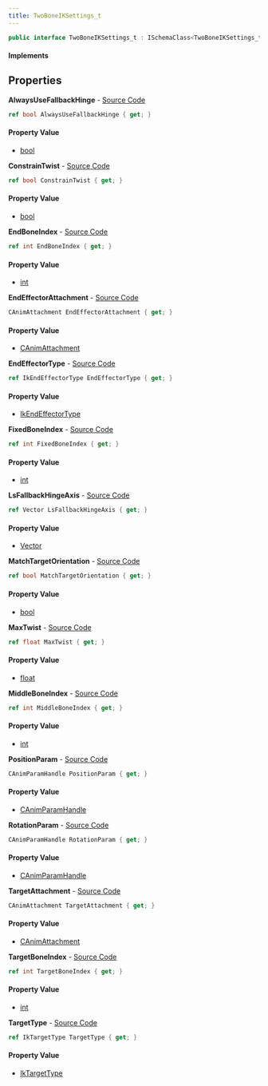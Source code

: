 ```yaml
---
title: TwoBoneIKSettings_t
---
```


```csharp
public interface TwoBoneIKSettings_t : ISchemaClass<TwoBoneIKSettings_t>, ISchemaField, ISchemaClass, INativeHandle
```

#### Implements

## Properties

**AlwaysUseFallbackHinge** - [Source Code](https://github.com/swiftly-solution/swiftlys2/blob/master/managed/src/SwiftlyS2.Generated/Schemas/Interfaces/TwoBoneIKSettings_t.cs#L30)

```csharp
ref bool AlwaysUseFallbackHinge { get; }
```

#### Property Value

- [bool](https://learn.microsoft.com/dotnet/api/system.boolean)

**ConstrainTwist** - [Source Code](https://github.com/swiftly-solution/swiftlys2/blob/master/managed/src/SwiftlyS2.Generated/Schemas/Interfaces/TwoBoneIKSettings_t.cs#L42)

```csharp
ref bool ConstrainTwist { get; }
```

#### Property Value

- [bool](https://learn.microsoft.com/dotnet/api/system.boolean)

**EndBoneIndex** - [Source Code](https://github.com/swiftly-solution/swiftlys2/blob/master/managed/src/SwiftlyS2.Generated/Schemas/Interfaces/TwoBoneIKSettings_t.cs#L38)

```csharp
ref int EndBoneIndex { get; }
```

#### Property Value

- [int](https://learn.microsoft.com/dotnet/api/system.int32)

**EndEffectorAttachment** - [Source Code](https://github.com/swiftly-solution/swiftlys2/blob/master/managed/src/SwiftlyS2.Generated/Schemas/Interfaces/TwoBoneIKSettings_t.cs#L18)

```csharp
CAnimAttachment EndEffectorAttachment { get; }
```

#### Property Value

- [CAnimAttachment](/docs/api/shared/schemadefinitions/canimattachment)

**EndEffectorType** - [Source Code](https://github.com/swiftly-solution/swiftlys2/blob/master/managed/src/SwiftlyS2.Generated/Schemas/Interfaces/TwoBoneIKSettings_t.cs#L16)

```csharp
ref IkEndEffectorType EndEffectorType { get; }
```

#### Property Value

- [IkEndEffectorType](/docs/api/shared/schemadefinitions/ikendeffectortype)

**FixedBoneIndex** - [Source Code](https://github.com/swiftly-solution/swiftlys2/blob/master/managed/src/SwiftlyS2.Generated/Schemas/Interfaces/TwoBoneIKSettings_t.cs#L34)

```csharp
ref int FixedBoneIndex { get; }
```

#### Property Value

- [int](https://learn.microsoft.com/dotnet/api/system.int32)

**LsFallbackHingeAxis** - [Source Code](https://github.com/swiftly-solution/swiftlys2/blob/master/managed/src/SwiftlyS2.Generated/Schemas/Interfaces/TwoBoneIKSettings_t.cs#L32)

```csharp
ref Vector LsFallbackHingeAxis { get; }
```

#### Property Value

- [Vector](/docs/api/shared/natives/vector)

**MatchTargetOrientation** - [Source Code](https://github.com/swiftly-solution/swiftlys2/blob/master/managed/src/SwiftlyS2.Generated/Schemas/Interfaces/TwoBoneIKSettings_t.cs#L40)

```csharp
ref bool MatchTargetOrientation { get; }
```

#### Property Value

- [bool](https://learn.microsoft.com/dotnet/api/system.boolean)

**MaxTwist** - [Source Code](https://github.com/swiftly-solution/swiftlys2/blob/master/managed/src/SwiftlyS2.Generated/Schemas/Interfaces/TwoBoneIKSettings_t.cs#L44)

```csharp
ref float MaxTwist { get; }
```

#### Property Value

- [float](https://learn.microsoft.com/dotnet/api/system.single)

**MiddleBoneIndex** - [Source Code](https://github.com/swiftly-solution/swiftlys2/blob/master/managed/src/SwiftlyS2.Generated/Schemas/Interfaces/TwoBoneIKSettings_t.cs#L36)

```csharp
ref int MiddleBoneIndex { get; }
```

#### Property Value

- [int](https://learn.microsoft.com/dotnet/api/system.int32)

**PositionParam** - [Source Code](https://github.com/swiftly-solution/swiftlys2/blob/master/managed/src/SwiftlyS2.Generated/Schemas/Interfaces/TwoBoneIKSettings_t.cs#L26)

```csharp
CAnimParamHandle PositionParam { get; }
```

#### Property Value

- [CAnimParamHandle](/docs/api/shared/schemadefinitions/canimparamhandle)

**RotationParam** - [Source Code](https://github.com/swiftly-solution/swiftlys2/blob/master/managed/src/SwiftlyS2.Generated/Schemas/Interfaces/TwoBoneIKSettings_t.cs#L28)

```csharp
CAnimParamHandle RotationParam { get; }
```

#### Property Value

- [CAnimParamHandle](/docs/api/shared/schemadefinitions/canimparamhandle)

**TargetAttachment** - [Source Code](https://github.com/swiftly-solution/swiftlys2/blob/master/managed/src/SwiftlyS2.Generated/Schemas/Interfaces/TwoBoneIKSettings_t.cs#L22)

```csharp
CAnimAttachment TargetAttachment { get; }
```

#### Property Value

- [CAnimAttachment](/docs/api/shared/schemadefinitions/canimattachment)

**TargetBoneIndex** - [Source Code](https://github.com/swiftly-solution/swiftlys2/blob/master/managed/src/SwiftlyS2.Generated/Schemas/Interfaces/TwoBoneIKSettings_t.cs#L24)

```csharp
ref int TargetBoneIndex { get; }
```

#### Property Value

- [int](https://learn.microsoft.com/dotnet/api/system.int32)

**TargetType** - [Source Code](https://github.com/swiftly-solution/swiftlys2/blob/master/managed/src/SwiftlyS2.Generated/Schemas/Interfaces/TwoBoneIKSettings_t.cs#L20)

```csharp
ref IkTargetType TargetType { get; }
```

#### Property Value

- [IkTargetType](/docs/api/shared/schemadefinitions/iktargettype)

